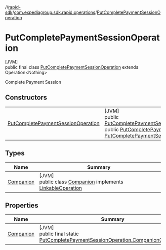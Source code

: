 //[rapid-sdk](../../../index.md)/[com.expediagroup.sdk.rapid.operations](../index.md)/[PutCompletePaymentSessionOperation](index.md)

# PutCompletePaymentSessionOperation

[JVM]\
public final class [PutCompletePaymentSessionOperation](index.md) extends Operation&lt;Nothing&gt;

Complete Payment Session

## Constructors

| | |
|---|---|
| [PutCompletePaymentSessionOperation](-put-complete-payment-session-operation.md) | [JVM]<br>public [PutCompletePaymentSessionOperation](index.md)[PutCompletePaymentSessionOperation](-put-complete-payment-session-operation.md)([PutCompletePaymentSessionOperationParams](../-put-complete-payment-session-operation-params/index.md)params)<br>public [PutCompletePaymentSessionOperation](index.md)[PutCompletePaymentSessionOperation](-put-complete-payment-session-operation.md)([Link](../../com.expediagroup.sdk.rapid.models/-link/index.md)link, [PutCompletePaymentSessionOperationContext](../-put-complete-payment-session-operation-context/index.md)context) |

## Types

| Name | Summary |
|---|---|
| [Companion](-companion/index.md) | [JVM]<br>public class [Companion](-companion/index.md) implements [LinkableOperation](../-linkable-operation/index.md) |

## Properties

| Name | Summary |
|---|---|
| [Companion](index.md#-141355156%2FProperties%2F700308213) | [JVM]<br>public final static [PutCompletePaymentSessionOperation.Companion](-companion/index.md)[Companion](index.md#-141355156%2FProperties%2F700308213) |
